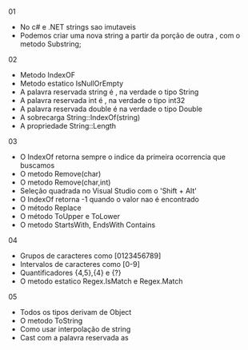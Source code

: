 01
- No c# e .NET strings sao imutaveis
- Podemos criar uma nova string a partir da porção de outra , com o metodo Substring;
 

02
- Metodo IndexOF
- Metodo estatico IsNullOrEmpty
- A palavra reservada string é , na verdade o tipo String
- A palavra reservada int é , na verdade o tipo int32
- A palavra reservada double é na verdade o tipo Double
- A sobrecarga String::IndexOf(string)
- A propriedade String::Length

03
- O IndexOf retorna sempre o indice da primeira ocorrencia que buscamos
- O metodo Remove(char)
- O metodo Remove(char,int)
- Seleção quadrada no Visual Studio com o 'Shift + Alt'
- O IndexOf retorna -1 quando o valor nao é encontrado
- O método Replace
- O método ToUpper e ToLower
- O metodo StartsWith, EndsWith Contains

04
 - Grupos de caracteres como [0123456789]
 - Intervalos de caracteres como [0-9]
 - Quantificadores {4,5},{4} e {?}
 - O metodo estatico Regex.IsMatch e Regex.Match
 
05
 - Todos os tipos derivam de Object
 - O metodo ToString
 - Como usar interpolação de string
 - Cast com a palavra reservada as 
 
